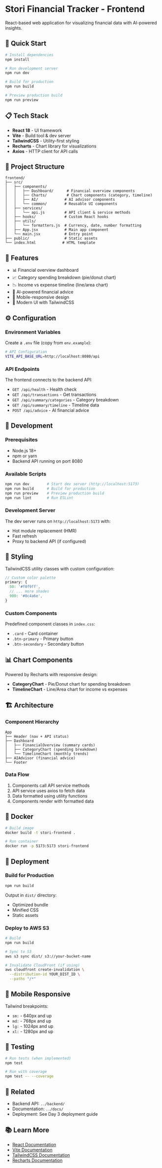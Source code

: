 # Stori Financial Tracker - Frontend

React-based web application for visualizing financial data with AI-powered insights.

## 🚀 Quick Start

```bash
# Install dependencies
npm install

# Run development server
npm run dev

# Build for production
npm run build

# Preview production build
npm run preview
```

## 📋 Tech Stack

- **React 18** - UI framework
- **Vite** - Build tool & dev server
- **TailwindCSS** - Utility-first styling
- **Recharts** - Chart library for visualizations
- **Axios** - HTTP client for API calls

## 📁 Project Structure

```
frontend/
├── src/
│   ├── components/
│   │   ├── Dashboard/      # Financial overview components
│   │   ├── Charts/         # Chart components (category, timeline)
│   │   ├── AI/            # AI advisor components
│   │   └── common/        # Reusable UI components
│   ├── services/
│   │   └── api.js         # API client & service methods
│   ├── hooks/             # Custom React hooks
│   ├── utils/
│   │   └── formatters.js  # Currency, date, number formatting
│   ├── App.jsx            # Main app component
│   └── main.jsx           # Entry point
├── public/                # Static assets
└── index.html            # HTML template
```

## 🎯 Features

- 📊 Financial overview dashboard
- 📈 Category spending breakdown (pie/donut chart)
- 📉 Income vs expense timeline (line/area chart)
- 🤖 AI-powered financial advice
- 📱 Mobile-responsive design
- 🎨 Modern UI with TailwindCSS

## ⚙️ Configuration

### Environment Variables

Create a `.env` file (copy from `env.example`):

```bash
# API Configuration
VITE_API_BASE_URL=http://localhost:8080/api
```

### API Endpoints

The frontend connects to the backend API:

- `GET /api/health` - Health check
- `GET /api/transactions` - Get transactions
- `GET /api/summary/categories` - Category breakdown
- `GET /api/summary/timeline` - Timeline data
- `POST /api/advice` - AI financial advice

## 🔧 Development

### Prerequisites

- Node.js 18+ 
- npm or yarn
- Backend API running on port 8080

### Available Scripts

```bash
npm run dev        # Start dev server (http://localhost:5173)
npm run build      # Build for production
npm run preview    # Preview production build
npm run lint       # Run ESLint
```

### Development Server

The dev server runs on `http://localhost:5173` with:
- Hot module replacement (HMR)
- Fast refresh
- Proxy to backend API (if configured)

## 🎨 Styling

TailwindCSS utility classes with custom configuration:

```javascript
// Custom color palette
primary: {
  50: '#f0f9ff',
  // ... more shades
  900: '#0c4a6e',
}
```

### Custom Components

Predefined component classes in `index.css`:

- `.card` - Card container
- `.btn-primary` - Primary button
- `.btn-secondary` - Secondary button

## 📊 Chart Components

Powered by Recharts with responsive design:

- **CategoryChart** - Pie/Donut chart for spending breakdown
- **TimelineChart** - Line/Area chart for income vs expenses

## 🏗️ Architecture

### Component Hierarchy

```
App
├── Header (nav + API status)
├── Dashboard
│   ├── FinancialOverview (summary cards)
│   ├── CategoryChart (spending breakdown)
│   └── TimelineChart (monthly trends)
├── AIAdvisor (financial advice)
└── Footer
```

### Data Flow

1. Components call API service methods
2. API service uses axios to fetch data
3. Data formatted using utility functions
4. Components render with formatted data

## 🐳 Docker

```bash
# Build image
docker build -t stori-frontend .

# Run container
docker run -p 5173:5173 stori-frontend
```

## 🚀 Deployment

### Build for Production

```bash
npm run build
```

Output in `dist/` directory:
- Optimized bundle
- Minified CSS
- Static assets

### Deploy to AWS S3

```bash
# Build
npm run build

# Sync to S3
aws s3 sync dist/ s3://your-bucket-name

# Invalidate CloudFront (if using)
aws cloudfront create-invalidation \
  --distribution-id YOUR_DIST_ID \
  --paths "/*"
```

## 📱 Mobile Responsive

Tailwind breakpoints:
- `sm:` - 640px and up
- `md:` - 768px and up
- `lg:` - 1024px and up
- `xl:` - 1280px and up

## 🧪 Testing

```bash
# Run tests (when implemented)
npm test

# Run with coverage
npm test -- --coverage
```

## 🔗 Related

- Backend API: `../backend/`
- Documentation: `../docs/`
- Deployment: See Day 3 deployment guide

## 📚 Learn More

- [React Documentation](https://react.dev)
- [Vite Documentation](https://vitejs.dev)
- [TailwindCSS Documentation](https://tailwindcss.com)
- [Recharts Documentation](https://recharts.org)
